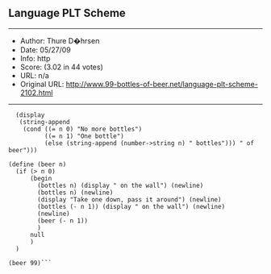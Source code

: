 
## Language PLT Scheme ##
---
- Author: Thure D�hrsen
- Date: 05/27/09
- Info: http
- Score:  (3.02 in 44 votes)
- URL: n/a
- Original URL: http://www.99-bottles-of-beer.net/language-plt-scheme-2102.html
---

```(define (bottles n)
  (display
   (string-append 
    (cond ((= n 0) "No more bottles")
          ((= n 1) "One bottle")
          (else (string-append (number->string n) " bottles"))) " of beer")))

(define (beer n)
  (if (> n 0)
      (begin
        (bottles n) (display " on the wall") (newline)
        (bottles n) (newline)
        (display "Take one down, pass it around") (newline)
        (bottles (- n 1)) (display " on the wall") (newline)
        (newline)
        (beer (- n 1))
        )      
      null
      )
  )

(beer 99)```